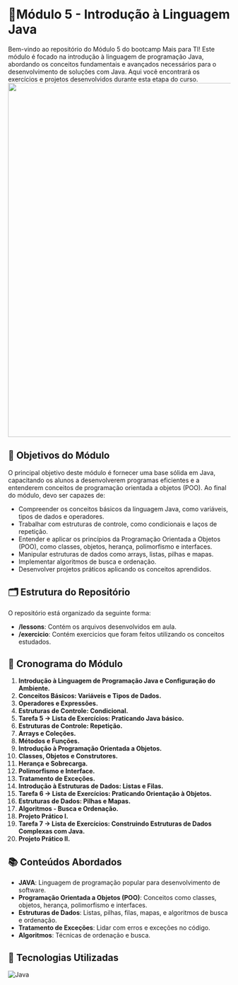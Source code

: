 # 🎯Módulo 5 - Introdução à Linguagem Java

Bem-vindo ao repositório do Módulo 5 do bootcamp Mais para TI! Este módulo é focado na introdução à linguagem de programação Java, abordando os conceitos fundamentais e avançados necessários para o desenvolvimento de soluções com Java. Aqui você encontrará os exercícios e projetos desenvolvidos durante esta etapa do curso.
<img src='https://drive.google.com/uc?export=view&id=1Fooc9CztSNlrtpbNYy4osQXuJNvS0uXb' width="800">

## 🚀 Objetivos do Módulo

O principal objetivo deste módulo é fornecer uma base sólida em Java, capacitando os alunos a desenvolverem programas eficientes e a entenderem conceitos de programação orientada a objetos (POO). Ao final do módulo, devo ser capazes de:

- Compreender os conceitos básicos da linguagem Java, como variáveis, tipos de dados e operadores.
- Trabalhar com estruturas de controle, como condicionais e laços de repetição.
- Entender e aplicar os princípios da Programação Orientada a Objetos (POO), como classes, objetos, herança, polimorfismo e interfaces.
- Manipular estruturas de dados como arrays, listas, pilhas e mapas.
- Implementar algoritmos de busca e ordenação.
- Desenvolver projetos práticos aplicando os conceitos aprendidos.

## 🗂 Estrutura do Repositório

O repositório está organizado da seguinte forma:

- **/lessons**: Contém os arquivos desenvolvidos em aula.
- **/exercicio**: Contém exercicios que foram feitos utilizando os conceitos estudados.

## 📅 Cronograma do Módulo
1. **Introdução à Linguagem de Programação Java e Configuração do Ambiente.**
2. **Conceitos Básicos: Variáveis e Tipos de Dados.**
3. **Operadores e Expressões.**
4. **Estruturas de Controle: Condicional.**
5. **Tarefa 5 → Lista de Exercícios: Praticando Java básico.**
6. **Estruturas de Controle: Repetição.**
7. **Arrays e Coleções.**
8. **Métodos e Funções.**
9. **Introdução à Programação Orientada a Objetos.**
10. **Classes, Objetos e Construtores.**
11. **Herança e Sobrecarga.**
12. **Polimorfismo e Interface.**
13. **Tratamento de Exceções.**
14. **Introdução à Estruturas de Dados: Listas e Filas.**
15. **Tarefa 6 → Lista de Exercícios: Praticando Orientação à Objetos.**
16. **Estruturas de Dados: Pilhas e Mapas.**
17. **Algoritmos - Busca e Ordenação.**
18. **Projeto Prático I.**
19. **Tarefa 7 → Lista de Exercícios: Construindo Estruturas de Dados Complexas com Java.**
20. **Projeto Prático II.**

## 📚 Conteúdos Abordados
- **JAVA**: Linguagem de programação popular para desenvolvimento de software.
- **Programação Orientada a Objetos (POO)**:  Conceitos como classes, objetos, herança, polimorfismo e interfaces.
- **Estruturas de Dados**: Listas, pilhas, filas, mapas, e algoritmos de busca e ordenação.
- **Tratamento de Exceções**: Lidar com erros e exceções no código.
- **Algoritmos**: Técnicas de ordenação e busca.

## 🔧 Tecnologias Utilizadas
![Java](https://img.shields.io/badge/Java-%23007396.svg?style=for-the-badge&logo=java&logoColor=white)&nbsp;

